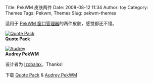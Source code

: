 Title: PekWM 皮肤两件
Date: 2008-08-12 11:34
Author: toy
Category: Themes
Tags: Pekwm, Themes
Slug: pekwm-themes

适用于 [PekWM
窗口管理器](http://linuxtoy.org/archives/pekwm.html)的两件皮肤，感觉都还不错。

[![Quote
Pack](http://i.linuxtoy.org/i/2008/08/Quote_Pack_by_Izobalax-thumb.png)](http://i.linuxtoy.org/i/2008/08/Quote_Pack_by_Izobalax.png)  
**Quote Pack**

[![Audrey](http://i.linuxtoy.org/i/2008/08/Audrey_PekWM_by_Izobalax-thumb.png)](http://i.linuxtoy.org/i/2008/08/Audrey_PekWM_by_Izobalax.png)  
**Audrey PekWM**

设计者为 [Izobalax](http://izobalax.deviantart.com/)。Thanks!

下载 [Quote
Pack](http://izobalax.deviantart.com/art/Quote-Pack-94403744) & [Audrey
PekWM](http://izobalax.deviantart.com/art/Audrey-PekWM-94304514)
